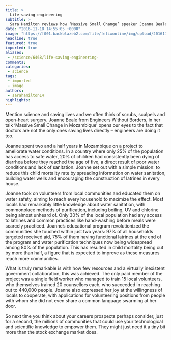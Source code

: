 ```yaml
---
title: >
  Life-saving engineering
subtitle: >
  Sara Hamilton reviews how ‘Massive Small Change’ speaker Joanna Beale inspires others to make a difference by improving sanitation in Mozambique
date: "2016-11-18 14:55:05 +0000"
image: "https://f001.backblazeb2.com/file/felixonline/img/upload/201611181454-felix-faucet-1684902_1920.jpg"
headline: true
featured: true
imported: true
aliases:
 - /science/6468/life-saving-engineering-
comments:
categories:
 - science
tags:
 - imported
 - image
authors:
 - sarahamilton14
highlights:
---
```


Mention science and saving lives and we often think of scrubs, scalpels and open-heart surgery. Joanne Beale from Engineers Without Borders, in her talk ‘Massive Small Change in Mozambique’ opens our eyes to the fact that doctors are not the only ones saving lives directly – engineers are doing it too.

Joanne spent two and a half years in Mozambique on a project to ameliorate water conditions. In a country where only 25% of the population has access to safe water, 20% of children had consistently been dying of diarrhea before they reached the age of five, a direct result of poor water conditions and lack of sanitation. Joanne set out with a simple mission: to reduce this child mortality rate by spreading information on water sanitation, building water wells and encouraging the construction of latrines in every house.

Joanne took on volunteers from local communities and educated them on water safety, aiming to reach every household to maximize the effect. Most locals had remarkably little knowledge about water sanitation, with commonplace methods of purification, including boiling, UV and chlorine being almost unheard of. Only 30% of the local population had any access to latrines and common practices like hand-washing before meals were scarcely practiced.
Joanne’s educational program revolutionized the communities she touched within just two years: 97% of all households targeted received aid, 75% of them having functional latrines at the end of the program and water purification techniques now being widespread among 80% of the population. This has resulted in child mortality being cut by more than half, a figure that is expected to improve as these measures reach more communities.

What is truly remarkable is with how few resources and a virtually inexistent government collaboration, this was achieved. The only paid member of the project was a single field worker who managed to train 15 local volunteers, who themselves trained 20 counsellors each, who succeeded in reaching out to 440,000 people. Joanne also expressed her joy at the willingness of locals to cooperate, with applications for volunteering positions from people with whom she did not even share a common language swarming at her door.

So next time you think about your careers prospects perhaps consider, just for a second, the millions of communities that could use your technological and scientific knowledge to empower them. They might just need it a tiny bit more than the stock exchange market does.

